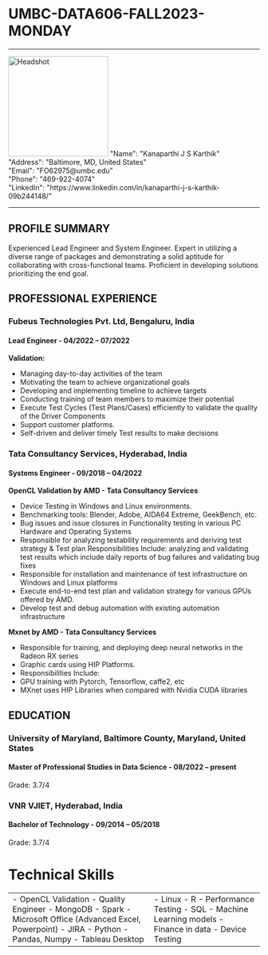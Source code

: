 # UMBC-DATA606-FALL2023-MONDAY

-------------------     ----------------------------
<img src="kjskarthik/UMBC-DATA606-FALL2023-MONDAY/IMG_8551.jpg" alt="Headshot" width="200"> 
                                                                           "Name": "Kanaparthi J S Karthik" <br>
                                                                           "Address": "Baltimore, MD, United States" <br>
                                                                           "Email": "FO62975@umbc.edu" <br>
                                                                           "Phone": "469-922-4074" <br>
                                                                           "LinkedIn": "https://www.linkedin.com/in/kanaparthi-j-s-karthik-09b244148/"

                                                                           
-------------------     ----------------------------
## PROFILE SUMMARY
Experienced Lead Engineer and System Engineer. Expert in utilizing a diverse range of packages and demonstrating a solid aptitude for collaborating with cross-functional teams. Proficient in developing solutions prioritizing the end goal.

## PROFESSIONAL EXPERIENCE

### Fubeus Technologies Pvt. Ltd, Bengaluru, India
#### Lead Engineer - 04/2022 – 07/2022
**Validation:**
- Managing day-to-day activities of the team
- Motivating the team to achieve organizational goals
- Developing and implementing timeline to achieve targets
- Conducting training of team members to maximize their potential
- Execute Test Cycles (Test Plans/Cases) efficiently to validate the quality of the Driver Components
- Support customer platforms.
- Self-driven and deliver timely Test results to make decisions

### Tata Consultancy Services, Hyderabad, India
#### Systems Engineer - 09/2018 – 04/2022
**OpenCL Validation by AMD - Tata Consultancy Services**
- Device Testing in Windows and Linux environments.
- Benchmarking tools: Blender, Adobe, AIDA64 Extreme, GeekBench, etc.
- Bug issues and issue closures in Functionality testing in various PC Hardware and Operating Systems
- Responsible for analyzing testability requirements and deriving test strategy & Test plan Responsibilities Include: analyzing and validating test results which include daily reports of bug failures and validating bug fixes
- Responsible for installation and maintenance of test infrastructure on Windows and Linux platforms
- Execute end-to-end test plan and validation strategy for various GPUs offered by AMD.
- Develop test and debug automation with existing automation infrastructure

**Mxnet by AMD - Tata Consultancy Services**
- Responsible for training, and deploying deep neural networks in the Radeon RX series
- Graphic cards using HIP Platforms.
- Responsibilities Include:
- GPU training with Pytorch, Tensorflow, caffe2, etc
- MXnet uses HIP Libraries when compared with Nvidia CUDA libraries

## EDUCATION

### University of Maryland, Baltimore County, Maryland, United States
#### Master of Professional Studies in Data Science - 08/2022 – present
Grade: 3.7/4

### VNR VJIET, Hyderabad, India
#### Bachelor of Technology - 09/2014 – 05/2018
Grade: 3.7/4


# Technical Skills

<table>
  <tr>
    <td>
- OpenCL Validation
- Quality Engineer
- MongoDB
- Spark
- Microsoft Office (Advanced Excel, Powerpoint)
- JIRA
- Python
- Pandas, Numpy
- Tableau Desktop
    </td>
    <td>
- Linux
- R
- Performance Testing
- SQL
- Machine Learning models
- Finance in data
- Device Testing
    </td>
  </tr>
</table>
